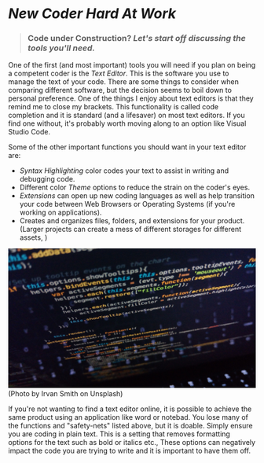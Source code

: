 # ***New Coder Hard At Work***
>### **Code under Construction?** *Let's start off discussing the tools you'll need.*

One of the first (and most important) tools you will need if you plan on being a competent coder is the *Text Editor*. This is the software you use to manage the text of your code. There are some things to consider when comparing different software, but the decision seems to boil down to personal preference. One of the things I enjoy about text editors is that they remind me to close my brackets. This functionality is called code completion and it is standard (and a lifesaver) on most text editors. If you find one without, it's probably worth moving along to an option like Visual Studio Code.

Some of the other important functions you should want in your text editor are:
- *Syntax Highlighting* color codes your text to assist in writing and debugging code.
- Different color *Theme* options to reduce the strain on the coder's eyes.
- *Extensions* can open up new coding languages as well as help transition your code between Web Browsers or Operating Systems (if you're working on applications).
- Creates and organizes files, folders, and extensions for your product. (Larger projects can create a mess of different storages for different assets, )

![Photo by Irvan Smith on Unsplash](irvan-smith-cwqG1N1AtI0-unsplash.jpg)(Photo by Irvan Smith on Unsplash)

If you're not wanting to find a text editor online, it is possible to achieve the same product using an application like word or notebad. You lose many of the functions and "safety-nets" listed above, but it is doable. Simply ensure you are coding in plain text. This is a setting that removes formatting options for the text such as bold or italics etc., These options can negatively impact the code you are trying to write and it is important to have them off. 

